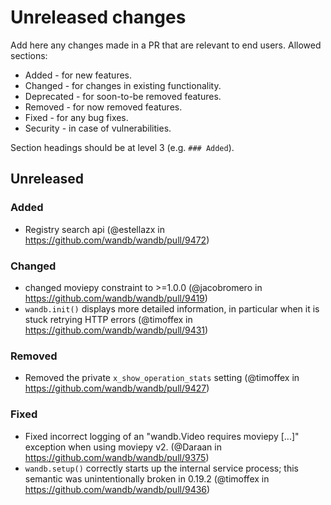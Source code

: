 # Unreleased changes

Add here any changes made in a PR that are relevant to end users. Allowed sections:

- Added - for new features.
- Changed - for changes in existing functionality.
- Deprecated - for soon-to-be removed features.
- Removed - for now removed features.
- Fixed - for any bug fixes.
- Security - in case of vulnerabilities.

Section headings should be at level 3 (e.g. `### Added`).

## Unreleased

### Added

- Registry search api (@estellazx in https://github.com/wandb/wandb/pull/9472)

### Changed

- changed moviepy constraint to >=1.0.0 (@jacobromero in https://github.com/wandb/wandb/pull/9419)
- `wandb.init()` displays more detailed information, in particular when it is stuck retrying HTTP errors (@timoffex in https://github.com/wandb/wandb/pull/9431)

### Removed

- Removed the private `x_show_operation_stats` setting (@timoffex in https://github.com/wandb/wandb/pull/9427)

### Fixed

- Fixed incorrect logging of an "wandb.Video requires moviepy \[...\]" exception when using moviepy v2. (@Daraan in https://github.com/wandb/wandb/pull/9375)
- `wandb.setup()` correctly starts up the internal service process; this semantic was unintentionally broken in 0.19.2 (@timoffex in https://github.com/wandb/wandb/pull/9436)
